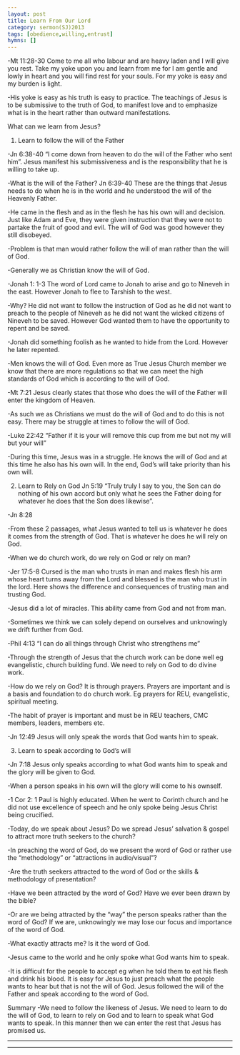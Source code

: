 ```yaml
---
layout: post
title: Learn From Our Lord
category: sermon(SJ)2013
tags: [obedience,willing,entrust]
hymns: []
---
```

-Mt 11:28-30 Come to me all who labour and are heavy laden and I will give you rest. Take my yoke upon you and learn from me for I am gentle and lowly in heart and you will find rest for your souls. For my yoke is easy and my burden is light.

-His yoke is easy as his truth is easy to practice. The teachings of Jesus is to be submissive to the truth of God, to manifest love and to emphasize what is in the heart rather than outward manifestations. 

What can we learn from Jesus?
1) Learn to follow the will of the Father

-Jn 6:38-40 “I come down from heaven to do the will of the Father who sent him”.  Jesus manifest his submissiveness and is the responsibility that he is willing to take up.

-What is the will of the Father? Jn 6:39-40 These are the things that Jesus needs to do when he is in the world and he understood the will of the Heavenly Father.

-He came in the flesh and as in the flesh he has his own will and decision. Just like Adam and Eve, they were given instruction that they were not to partake the fruit of good and evil. The will of God was good however they still disobeyed.

-Problem is that man would rather follow the will of man rather than the will of God.

-Generally we as Christian know the will of God.

-Jonah 1: 1-3 The word of Lord came to Jonah to arise and go to Nineveh in the east. However Jonah to flee to Tarshish to the west. 

-Why? He did not want to follow the instruction of God as he did not want to preach to the people of Nineveh as he did not want the wicked citizens of Nineveh to be saved. However God wanted them to have the opportunity to repent and be saved.

-Jonah did something foolish as he wanted to hide from the Lord. However he later repented.

-Men knows the will of God. Even more as True Jesus Church member we know that there are more regulations so that we can meet the high standards of God which is according to the will of God.

-Mt 7:21 Jesus clearly states that those who does the will of the Father will enter the kingdom of Heaven.

-As such we as Christians we must do the will of God and to do this is not easy. There may be struggle at times to follow the will of God.

-Luke 22:42 “Father if it is your will remove this cup from me but not my will but your will”  

-During this time, Jesus was in a struggle. He knows the will of God and at this time he also has his own will. In the end, God’s will take priority than his own will.

2) Learn to Rely on God
Jn 5:19 “Truly truly I say to you, the Son can do nothing of his own accord but only what he sees the Father doing for whatever he does that the Son does likewise”.

-Jn 8:28 

-From these 2 passages, what Jesus wanted to tell us is whatever he does it comes from the strength of God. That is whatever he does he will rely on God. 

-When we do church work, do we rely on God or rely on man?

-Jer 17:5-8 Cursed is the man who trusts in man and makes flesh his arm whose heart turns away from the Lord and blessed is the man who trust in the lord. Here shows the difference and consequences of trusting man and trusting God.

-Jesus did a lot of miracles. This ability came from God and not from man. 

-Sometimes we think we can solely depend on ourselves and unknowingly we drift further from God.

-Phil 4:13 “I can do all things through Christ who strengthens me”

-Through the strength of Jesus that the church work can be done well eg evangelistic, church building fund. We need to rely on God to do divine work. 

-How do we rely on God? It is through prayers. Prayers are important and is a basis and foundation to do church work. Eg prayers for REU, evangelistic, spiritual meeting. 

-The habit of prayer is important and must be in REU teachers, CMC members, leaders, members etc.

-Jn 12:49 Jesus will only speak the words that God wants him to speak. 

3) Learn to speak according to God’s will

-Jn 7:18 Jesus only speaks according to what God wants him to speak and the glory will be given to God. 

-When a person speaks in his own will the glory will come to his ownself.

-1 Cor 2: 1 Paul is highly educated. When he went to Corinth church and he did not use excellence of speech and he only spoke being Jesus Christ being crucified.

-Today, do we speak about Jesus? Do we spread Jesus’ salvation & gospel to attract more truth seekers to the church?

-In preaching the word of God, do we present the word of God or rather use the “methodology” or “attractions in audio/visual”?  

-Are the truth seekers attracted to the word of God or the skills & methodology of presentation? 

-Have we been attracted by the word of God? Have we ever been drawn by the bible? 

-Or are we being attracted by the “way” the person speaks rather than the word of God?  If we are, unknowingly we may lose our focus and importance of the word of God.

-What exactly attracts me? Is it the word of God.

-Jesus came to the world and he only spoke what God wants him to speak. 

-It is difficult for the people to accept eg when he told them to eat his flesh and drink his blood. It is easy for Jesus to just preach what the people wants to hear but that is not the will of God. Jesus followed the will of the Father and speak according to the word of God.

Summary
-We need to follow the likeness of Jesus. We need to learn to do the will of God, to learn to rely on God and to learn to speak what God wants to speak. In this manner then we can enter the rest that Jesus has promised us.



----
****
